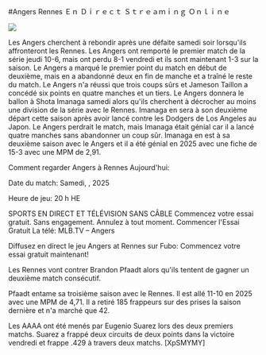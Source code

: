 #Angers Rennes Ｅｎ Ｄｉｒｅｃｔ Ｓｔｒｅａｍｉｎｇ Ｏｎｌｉｎｅ  
  
  
[![](https://i.imgur.com/qSNzIqt.png)](https://movie.rssnews.media/chvAlAul.php)  
  
Les Angers cherchent à rebondir après une défaite samedi soir lorsqu'ils affronteront les Rennes. Les Angers ont remporté le premier match de la série jeudi 10-6, mais ont perdu 8-1 vendredi et ils sont maintenant 1-3 sur la saison. Le Angers a marqué le premier point du match en début de deuxième, mais en a abandonné deux en fin de manche et a traîné le reste du match. Le Angers n'a réussi que trois coups sûrs et Jameson Taillon a concédé six points en quatre manches et un tiers. Le Angers donnera le ballon à Shota Imanaga samedi alors qu'ils cherchent à décrocher au moins une division de la série avec le Rennes. Imanaga en sera à son deuxième départ cette saison après avoir lancé contre les Dodgers de Los Angeles au Japon. Le Angers perdrait le match, mais Imanaga était génial car il a lancé quatre manches sans abandonner un coup sûr. Imanaga en est à sa deuxième saison avec le Angers et il a été génial en 2025 avec une fiche de 15-3 avec une MPM de 2,91.

Comment regarder Angers à Rennes Aujourd'hui:

Date du match: Samedi, , 2025

Heure de jeu: 20 h HE

SPORTS EN DIRECT ET TÉLÉVISION SANS CÂBLE
Commencez votre essai gratuit. Sans engagement. Annulez à tout moment.
Commencer l'Essai Gratuit
La télé: MLB.TV – Angers

Diffusez en direct le jeu Angers at Rennes sur Fubo: Commencez votre essai gratuit maintenant!

Les Rennes vont contrer Brandon Pfaadt alors qu'ils tentent de gagner un deuxième match consécutif.

Pfaadt entame sa troisième saison avec le Rennes. Il est allé 11-10 en 2025 avec une MPM de 4,71. Il a retiré 185 frappeurs sur des prises la saison dernière et n'a marché que 42.

Les AAAA ont été menés par Eugenio Suarez lors des deux premiers matchs. Suarez a frappé deux circuits de deux points dans la victoire vendredi et frappe .429 à travers deux matchs. [XpSMYMY]